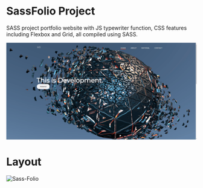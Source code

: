 # SassFolio Project
SASS project portfolio website with JS typewriter function, CSS features including Flexbox and Grid, all compiled using SASS.

![Sass-Folio](demo/sass-folio.gif)

<h1>Layout</h1>

![Sass-Folio](demo/sass-folio-2.gif)


